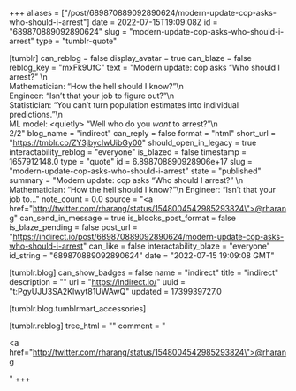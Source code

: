 +++
aliases = ["/post/689870889092890624/modern-update-cop-asks-who-should-i-arrest"]
date = 2022-07-15T19:09:08Z
id = "689870889092890624"
slug = "modern-update-cop-asks-who-should-i-arrest"
type = "tumblr-quote"

[tumblr]
can_reblog = false
display_avatar = true
can_blaze = false
reblog_key = "mxFk9UfC"
text = "Modern update: cop asks &ldquo;Who should I arrest?&rdquo; \n<br/>Mathematician: &ldquo;How the hell should I know?&rdquo;\n<br/>Engineer: &ldquo;Isn&rsquo;t that your job to figure out?&rdquo;\n<br/>Statistician: &ldquo;You can&rsquo;t turn population estimates into individual predictions.&rdquo;\n<br/>ML model: &lt;quietly&gt; &ldquo;Well who do you *want* to arrest?&rdquo;\n<br/>2/2"
blog_name = "indirect"
can_reply = false
format = "html"
short_url = "https://tmblr.co/ZY3jbycIwUibGy00"
should_open_in_legacy = true
interactability_reblog = "everyone"
is_blazed = false
timestamp = 1657912148.0
type = "quote"
id = 6.898708890928906e+17
slug = "modern-update-cop-asks-who-should-i-arrest"
state = "published"
summary = "Modern update: cop asks “Who should I arrest?” \n Mathematician: “How the hell should I know?”\n Engineer: “Isn’t that your job to..."
note_count = 0.0
source = "<a href=\"http://twitter.com/rharang/status/1548004542985293824\">@rharang</a>"
can_send_in_message = true
is_blocks_post_format = false
is_blaze_pending = false
post_url = "https://indirect.io/post/689870889092890624/modern-update-cop-asks-who-should-i-arrest"
can_like = false
interactability_blaze = "everyone"
id_string = "689870889092890624"
date = "2022-07-15 19:09:08 GMT"

[tumblr.blog]
can_show_badges = false
name = "indirect"
title = "indirect"
description = ""
url = "https://indirect.io/"
uuid = "t:PgyUJU3SA2Klwyt81UWAwQ"
updated = 1739939727.0

[tumblr.blog.tumblrmart_accessories]

[tumblr.reblog]
tree_html = ""
comment = "<p><a href=\"http://twitter.com/rharang/status/1548004542985293824\">@rharang</a></p>"
+++
